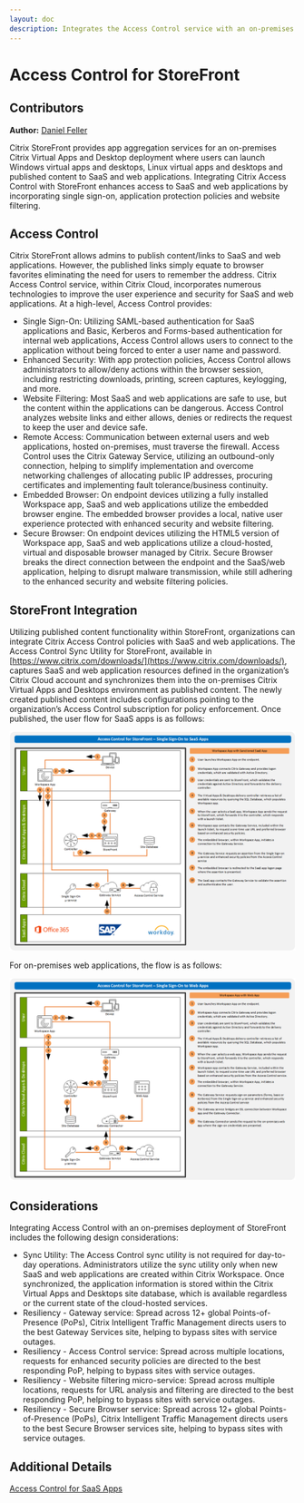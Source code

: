 ```yaml
---
layout: doc
description: Integrates the Access Control service with an on-premises Citrix Virtual Apps and Desktops deployment utilizing StoreFront.
---
```

# Access Control for StoreFront

## Contributors

**Author:** [Daniel Feller](https://twitter.com/djfeller)

Citrix StoreFront provides app aggregation services for an on-premises Citrix Virtual Apps and Desktop deployment where users can launch Windows virtual apps and desktops, Linux virtual apps and desktops and published content to SaaS and web applications. Integrating Citrix Access Control with StoreFront enhances access to SaaS and web applications by incorporating single sign-on, application protection policies and website filtering.

## Access Control

Citrix StoreFront allows admins to publish content/links to SaaS and web applications. However, the published links simply equate to browser favorites eliminating the need for users to remember the address.
Citrix Access Control service, within Citrix Cloud, incorporates numerous technologies to improve the user experience and security for SaaS and web applications. At a high-level, Access Control provides:

-  Single Sign-On: Utilizing SAML-based authentication for SaaS applications and Basic, Kerberos and Forms-based authentication for internal web applications, Access Control allows users to connect to the application without being forced to enter a user name and password.
-  Enhanced Security: With app protection policies, Access Control allows administrators to allow/deny actions within the browser session, including restricting downloads, printing, screen captures, keylogging, and more.
-  Website Filtering: Most SaaS and web applications are safe to use, but the content within the applications can be dangerous. Access Control analyzes website links and either allows, denies or redirects the request to keep the user and device safe.
-  Remote Access: Communication between external users and web applications, hosted on-premises, must traverse the firewall. Access Control uses the Citrix Gateway Service, utilizing an outbound-only connection, helping to simplify implementation and overcome networking challenges of allocating public IP addresses, procuring certificates and implementing fault tolerance/business continuity.
-  Embedded Browser: On endpoint devices utilizing a fully installed Workspace app, SaaS and web applications utilize the embedded browser engine. The embedded browser provides a local, native user experience protected with enhanced security and website filtering.
-  Secure Browser: On endpoint devices utilizing the HTML5 version of Workspace app, SaaS and web applications utilize a cloud-hosted, virtual and disposable browser managed by Citrix. Secure Browser breaks the direct connection between the endpoint and the SaaS/web application, helping to disrupt malware transmission, while still adhering to the enhanced security and website filtering policies.

## StoreFront Integration

Utilizing published content functionality within StoreFront, organizations can integrate Citrix Access Control policies with SaaS and web applications.
The Access Control Sync Utility for StoreFront, available in [https://www.citrix.com/downloads/](https://www.citrix.com/downloads/), captures SaaS and web application resources defined in the organization’s Citrix Cloud account and synchronizes them into the on-premises Citrix Virtual Apps and Desktops environment as published content.
The newly created published content includes configurations pointing to the organization’s Access Control subscription for policy enforcement.  Once published, the user flow for SaaS apps is as follows:

[![Single Sign-On to SaaS Apps](/en-us/tech-zone/learn/media/tech-briefs_access-control-storefront_saas-apps.png)](/en-us/tech-zone/learn/media/tech-briefs_access-control-storefront_saas-apps.png)

For on-premises web applications, the flow is as follows:

[![Single Sign-On to Web Apps](/en-us/tech-zone/learn/media/tech-briefs_access-control-storefront_web-apps.png)](/en-us/tech-zone/learn/media/tech-briefs_access-control-storefront_web-apps.png)

## Considerations

Integrating Access Control with an on-premises deployment of StoreFront includes the following design considerations:

-  Sync Utility: The Access Control sync utility is not required for day-to-day operations.  Administrators utilize the sync utility only when new SaaS and web applications are created within Citrix Workspace. Once synchronized, the application information is stored within the Citrix Virtual Apps and Desktops site database, which is available regardless or the current state of the cloud-hosted services.
-  Resiliency - Gateway service: Spread across 12+ global Points-of-Presence (PoPs), Citrix Intelligent Traffic Management directs users to the best Gateway Services site, helping to bypass sites with service outages.
-  Resiliency - Access Control service: Spread across multiple locations, requests for enhanced security policies are directed to the best responding PoP, helping to bypass sites with service outages.
-  Resiliency - Website filtering micro-service: Spread across multiple locations, requests for URL analysis and filtering are directed to the best responding PoP, helping to bypass sites with service outages.
-  Resiliency - Secure Browser service: Spread across 12+ global Points-of-Presence (PoPs), Citrix Intelligent Traffic Management directs users to the best Secure Browser services site, helping to bypass sites with service outages.

## Additional Details

[Access Control for SaaS Apps](https://docs.citrix.com/en-us/tech-zone/learn/tech-briefs/access-control.html)
